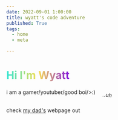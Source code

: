 ```yaml
---
date: 2022-09-01 1:00:00
title: wyatt's code adventure
published: True
tags:
  - home
  - meta

---
```


<style>
em {
rotate: 5deg;
display: block;
width: 250px;
margin-left: auto;
margin-right: 0;
}

/* Define the linear gradient */
h1 {
  /** TEXT GRADIENT */ color: #30e5d3; background-image: -webkit-linear-gradient(0deg, #30e5d3 0%, #f9de4c 50%, #8417e0 100%); background-clip: text; -webkit-background-clip: text; text-fill-color: transparent; -webkit-text-fill-color: transparent; width: fit-content;
}
</style>

# Hi I'm Wyatt
i am a gamer/youtuber/good boi/>:) _..uh_



check [my dad's](https://waylonwalker.com) webpage out

